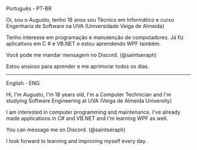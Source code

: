 Português - PT-BR 

Oi, sou o Augusto, tenho 18 anos sou Técnico em Informático e curso Engenharia de Software na UVA (Universidade Veiga de Almeida)

Tenho interesse em programação e manutenção de computadores. Já fiz aplicativos em C # e VB.NET e estou aprendendo WPF também.

Você pode me mandar mensagem no Discord. (@saintseraph)

Estou ansioso para aprender e me aprimorar todos os dias.

-----------------------------------------------------------------------------------------------------------------
English - ENG


Hi, I'm Augusto, I'm 18 years old, I'm a Computer Technician and I'm studying Software Engineering at UVA (Veiga de Almeida University)

I am interested in computer programming and maintenance. I've already made applications in C# and VB.NET and I'm learning WPF as well.

You can message me on Discord. (@saintseraph)

I look forward to learning and improving myself every day.

<!---
SeraphZz/SeraphZz is a ✨ special ✨ repository because its `README.md` (this file) appears on your GitHub profile.
You can click the Preview link to take a look at your changes.
--->
